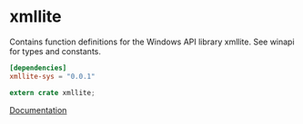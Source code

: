 # xmllite #
Contains function definitions for the Windows API library xmllite. See winapi for types and constants.

```toml
[dependencies]
xmllite-sys = "0.0.1"
```

```rust
extern crate xmllite;
```

[Documentation](https://retep998.github.io/doc/xmllite/)
